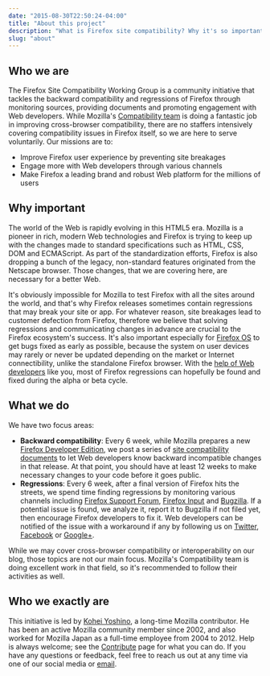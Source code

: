 ```yaml
---
date: "2015-08-30T22:50:24-04:00"
title: "About this project"
description: "What is Firefox site compatibility? Why it's so important? Here are the answers."
slug: "about"
---
```

## Who we are

The Firefox Site Compatibility Working Group is a community initiative that tackles the backward compatibility and regressions of Firefox through monitoring sources, providing documents and promoting engagement with Web developers. While Mozilla's [Compatibility team](https://wiki.mozilla.org/Compatibility) is doing a fantastic job in improving cross-browser compatibility, there are no staffers intensively covering compatibility issues in Firefox itself, so we are here to serve voluntarily. Our missions are to:

* Improve Firefox user experience by preventing site breakages
* Engage more with Web developers through various channels
* Make Firefox a leading brand and robust Web platform for the millions of users

## Why important

The world of the Web is rapidly evolving in this HTML5 era. Mozilla is a pioneer in rich, modern Web technologies and Firefox is trying to keep up with the changes made to standard specifications such as HTML, CSS, DOM and ECMAScript. As part of the standardization efforts, Firefox is also dropping a bunch of the legacy, non-standard features originated from the Netscape browser. Those changes, that we are covering here, are necessary for a better Web.

It's obviously impossible for Mozilla to test Firefox with all the sites around the world, and that's why Firefox releases sometimes contain regressions that may break your site or app. For whatever reason, site breakages lead to customer defection from Firefox, therefore we believe that solving regressions and communicating changes in advance are crucial to the Firefox ecosystem's success. It's also important especially for [Firefox OS](https://www.mozilla.org/firefox/os/) to get bugs fixed as early as possible, because the system on user devices may rarely or never be updated depending on the market or Internet connectibility, unlike the standalone Firefox browser. With the [help of Web developers](/en-US/contribute/) like you, most of Firefox regressions can hopefully be found and fixed during the alpha or beta cycle. 

## What we do

We have two focus areas:

* **Backward compatibility**: Every 6 week, while Mozilla prepares a new [Firefox Developer Edition](https://www.mozilla.org/firefox/developer/), we post a series of [site compatibility documents](/en-US/docs/) to let Web developers know backward incompatible changes in that release. At that point, you should have at least 12 weeks to make necessary changes to your code before it goes public.
* **Regressions**: Every 6 week, after a final version of Firefox hits the streets, we spend time finding regressions by monitoring various channels including [Firefox Support Forum](https://support.mozilla.org/questions/firefox), [Firefox Input](https://input.mozilla.org/) and [Bugzilla](https://bugzilla.mozilla.org/). If a potential issue is found, we analyze it, report it to Bugzilla if not filed yet, then encourage Firefox developers to fix it. Web developers can be notified of the issue with a workaround if any by following us on [Twitter](https://twitter.com/FxSiteCompat), [Facebook](https://www.facebook.com/FxSiteCompat) or [Google+](https://plus.google.com/+FxSiteCompatibility).

While we may cover cross-browser compatibility or interoperability on our blog, those topics are not our main focus. Mozilla's Compatibility team is doing excellent work in that field, so it's recommended to follow their activities as well.

## Who we exactly are

This initiative is led by [Kohei Yoshino](https://mozillians.org/u/kohei.yoshino), a long-time Mozilla contributor. He has been an active Mozilla community member since 2002, and also worked for Mozilla Japan as a full-time employee from 2004 to 2012. Help is always welcome; see the [Contribute](/en-US/contribute/) page for what you can do. If you have any questions or feedback, feel free to reach us out at any time via one of our social media or [email](mailto:kohei@fxsitecompat.com).
